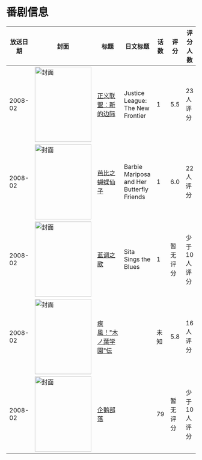 # 番剧信息

|放送日期|封面|标题|日文标题|话数|评分|评分人数|
|---|---|---|---|---|---|---|
|2008-02|<img src="//lain.bgm.tv/pic/cover/c/01/3c/55580_F8T8g.jpg" alt="封面" style="width:150px;height:200px;object-fit:cover;">|[正义联盟：新的边际](https://bangumi.tv/subject/55580)|Justice League: The New Frontier|1|5.5|23人评分|
|2008-02|<img src="//lain.bgm.tv/pic/cover/c/ba/64/116169_HyWrH.jpg" alt="封面" style="width:150px;height:200px;object-fit:cover;">|[芭比之蝴蝶仙子](https://bangumi.tv/subject/116169)|Barbie Mariposa and Her Butterfly Friends|1|6.0|22人评分|
|2008-02|<img src="//lain.bgm.tv/pic/cover/c/4c/8c/112686_itH5K.jpg" alt="封面" style="width:150px;height:200px;object-fit:cover;">|[蓝调之歌](https://bangumi.tv/subject/112686)|Sita Sings the Blues|1|暂无评分|少于10人评分|
|2008-02|<img src="//lain.bgm.tv/pic/cover/c/a4/ac/234770_Y8xVf.jpg" alt="封面" style="width:150px;height:200px;object-fit:cover;">|[疾風！"木ノ葉学園"伝](https://bangumi.tv/subject/234770)||未知|5.8|16人评分|
|2008-02|<img src="//lain.bgm.tv/pic/cover/c/3c/6c/415036_1hGgG.jpg" alt="封面" style="width:150px;height:200px;object-fit:cover;">|[企鹅部落](https://bangumi.tv/subject/415036)||79|暂无评分|少于10人评分|
